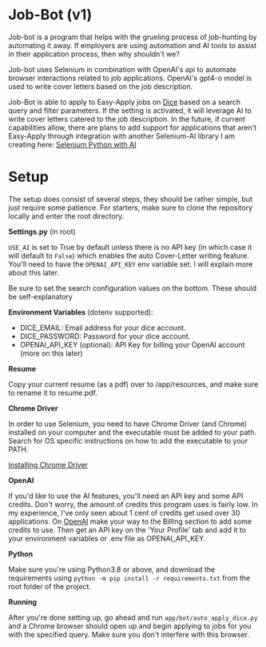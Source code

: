 # Job-Bot (v1)
Job-bot is a program that helps with the grueling process of job-hunting by automating it away.
If employers are using automation and AI tools to assist in their application process, then why shouldn't we?

Job-bot uses Selenium in combination with OpenAI's api to automate browser interactions related to job applications. 
OpenAI's gpt4-o model is used to write cover letters based on the job description.

Job-Bot is able to apply to Easy-Apply jobs on [Dice](https://dice.com) based on a search query and filter parameters.
If the setting is activated, it will leverage AI to write cover letters catered to the job description. In the future, 
if current capabilities allow, there are plans to add support for applications that aren't Easy-Apply through integration
with another Selenium-AI library I am creating here: [Selenium Python with AI](https://github.com/AndrewKassab/selenium_ai)

# Setup

The setup does consist of several steps, they should be rather simple, but just require some patience.
For starters, make sure to clone the repository locally and enter the root directory.

**Settings.py** (in root)

`USE_AI` is set to True by default unless there is no API key (in which case it will default to `False`)
which enables the auto Cover-Letter writing feature. You'll need to have the `OPENAI_API_KEY` env variable
set. I will explain more about this later.

Be sure to set the search configuration values on the bottom. These should be self-explanatory

**Environment Variables** (dotenv supported):

- DICE_EMAIL: Email address for your dice account.
- DICE_PASSWORD: Password for your dice account.
- OPENAI_API_KEY (optional): API Key for billing your OpenAI account (more on this later)

**Resume**

Copy your current resume (as a pdf) over to /app/resources, and make sure to rename it to resume.pdf.

**Chrome Driver**

In order to use Selenium, you need to have Chrome Driver (and Chrome) installed on your computer and 
the executable must be added to your path. Search for OS specific instructions on how to add the 
executable to your PATH.

[Installing Chrome Driver](https://developer.chrome.com/docs/chromedriver/get-started)

**OpenAI**

If you'd like to use the AI features, you'll need an API key and some API credits. Don't worry, the
amount of credits this program uses is fairly low. In my experience, I've only seen about 1 cent of 
credits get used over 30 applications. On [OpenAI](https://platform.openai.com/settings/profile) make
your way to the Billing section to add some credits to use. Then get an API key on the 'Your Profile' 
tab and add it to your environment variables or .env file as OPENAI_API_KEY.

**Python** 

Make sure you're using Python3.8 or above, and download the requirements using 
`python -m pip install -r requirements.txt` from the root folder of the project.

**Running**

After you're done setting up, go ahead and run `app/bot/auto_apply_dice.py` and a Chrome browser should
open up and begin applying to jobs for you with the specified query. Make sure you don't interfere with 
this browser.




